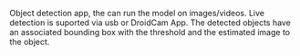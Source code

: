 Object detection app, the can run the model on images/videos. Live detection is suported via usb or DroidCam App. The detected objects have an associated bounding box with the threshold and the estimated image to the object. 
